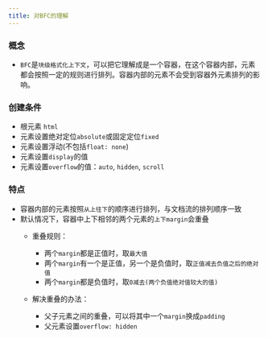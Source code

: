```yaml
---
title: 对BFC的理解
---
```


### 概念

- `BFC`是`块级格式化上下文`，可以把它理解成是一个容器，在这个容器内部，元素都会按照一定的规则进行排列。容器内部的元素不会受到容器外元素排列的影响。

### 创建条件

- 根元素 `html`
- 元素设置绝对定位`absolute`或固定定位`fixed`
- 元素设置浮动(不包括`float: none`)
- 元素设置`display`的值
- 元素设置`overflow`的值：`auto`, `hidden`, `scroll`

### 特点

- 容器内部的元素按照`从上往下`的顺序进行排列，与文档流的排列顺序一致
- 默认情况下，容器中上下相邻的两个元素的`上下margin`会重叠
  - 重叠规则：
    - 两个`margin`都是正值时，取`最大值`
    - 两个`margin`有一个是正值，另一个是负值时，取`正值减去负值之后的绝对值`
    - 两个`margin`都是负值时，取`0减去(两个负值绝对值较大的值)`

  - 解决重叠的办法：
    - 父子元素之间的重叠，可以将其中一个`margin`换成`padding`
    - 父元素设置`overflow: hidden`
